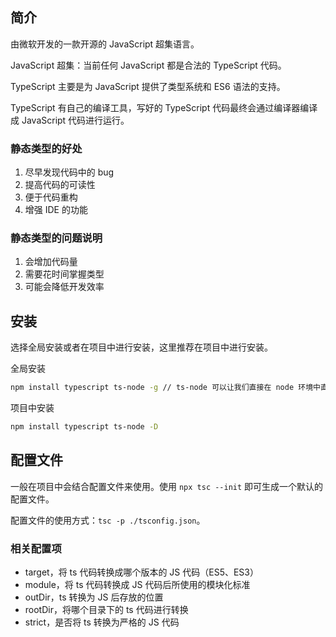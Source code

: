 ## 简介
由微软开发的一款开源的 JavaScript 超集语言。

JavaScript 超集：当前任何 JavaScript 都是合法的 TypeScript 代码。

TypeScript 主要是为 JavaScript 提供了类型系统和 ES6 语法的支持。

TypeScript 有自己的编译工具，写好的 TypeScript 代码最终会通过编译器编译成 JavaScript 代码进行运行。

### 静态类型的好处
1. 尽早发现代码中的 bug
2. 提高代码的可读性
3. 便于代码重构
4. 增强 IDE 的功能

### 静态类型的问题说明
1. 会增加代码量
2. 需要花时间掌握类型
3. 可能会降低开发效率

## 安装
选择全局安装或者在项目中进行安装，这里推荐在项目中进行安装。

全局安装
```bash
npm install typescript ts-node -g // ts-node 可以让我们直接在 node 环境中直接运行 ts 的代码
```

项目中安装
```bash
npm install typescript ts-node -D
```

## 配置文件
一般在项目中会结合配置文件来使用。使用 `npx tsc --init` 即可生成一个默认的配置文件。

配置文件的使用方式：`tsc -p ./tsconfig.json`。

### 相关配置项
- target，将 ts 代码转换成哪个版本的 JS 代码（ES5、ES3）
- module，将 ts 代码转换成 JS 代码后所使用的模块化标准
- outDir，ts 转换为 JS 后存放的位置
- rootDir，将哪个目录下的 ts 代码进行转换
- strict，是否将 ts 转换为严格的 JS 代码

